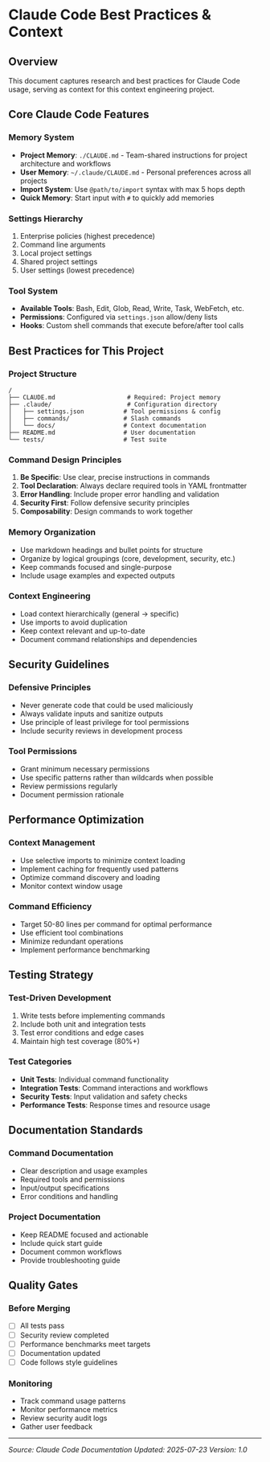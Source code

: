 # Claude Code Best Practices & Context

## Overview
This document captures research and best practices for Claude Code usage, serving as context for this context engineering project.

## Core Claude Code Features

### Memory System
- **Project Memory**: `./CLAUDE.md` - Team-shared instructions for project architecture and workflows
- **User Memory**: `~/.claude/CLAUDE.md` - Personal preferences across all projects  
- **Import System**: Use `@path/to/import` syntax with max 5 hops depth
- **Quick Memory**: Start input with `#` to quickly add memories

### Settings Hierarchy
1. Enterprise policies (highest precedence)
2. Command line arguments
3. Local project settings
4. Shared project settings
5. User settings (lowest precedence)

### Tool System
- **Available Tools**: Bash, Edit, Glob, Read, Write, Task, WebFetch, etc.
- **Permissions**: Configured via `settings.json` allow/deny lists
- **Hooks**: Custom shell commands that execute before/after tool calls

## Best Practices for This Project

### Project Structure
```
/
├── CLAUDE.md                    # Required: Project memory
├── .claude/                     # Configuration directory
│   ├── settings.json           # Tool permissions & config
│   ├── commands/               # Slash commands
│   └── docs/                   # Context documentation
├── README.md                   # User documentation
└── tests/                      # Test suite
```

### Command Design Principles
1. **Be Specific**: Use clear, precise instructions in commands
2. **Tool Declaration**: Always declare required tools in YAML frontmatter
3. **Error Handling**: Include proper error handling and validation
4. **Security First**: Follow defensive security principles
5. **Composability**: Design commands to work together

### Memory Organization
- Use markdown headings and bullet points for structure
- Organize by logical groupings (core, development, security, etc.)
- Keep commands focused and single-purpose
- Include usage examples and expected outputs

### Context Engineering
- Load context hierarchically (general → specific)
- Use imports to avoid duplication
- Keep context relevant and up-to-date
- Document command relationships and dependencies

## Security Guidelines

### Defensive Principles
- Never generate code that could be used maliciously
- Always validate inputs and sanitize outputs
- Use principle of least privilege for tool permissions
- Include security reviews in development process

### Tool Permissions
- Grant minimum necessary permissions
- Use specific patterns rather than wildcards when possible
- Review permissions regularly
- Document permission rationale

## Performance Optimization

### Context Management
- Use selective imports to minimize context loading
- Implement caching for frequently used patterns
- Optimize command discovery and loading
- Monitor context window usage

### Command Efficiency
- Target 50-80 lines per command for optimal performance
- Use efficient tool combinations
- Minimize redundant operations
- Implement performance benchmarking

## Testing Strategy

### Test-Driven Development
1. Write tests before implementing commands
2. Include both unit and integration tests
3. Test error conditions and edge cases
4. Maintain high test coverage (80%+)

### Test Categories
- **Unit Tests**: Individual command functionality
- **Integration Tests**: Command interactions and workflows
- **Security Tests**: Input validation and safety checks
- **Performance Tests**: Response times and resource usage

## Documentation Standards

### Command Documentation
- Clear description and usage examples
- Required tools and permissions
- Input/output specifications
- Error conditions and handling

### Project Documentation
- Keep README focused and actionable
- Include quick start guide
- Document common workflows
- Provide troubleshooting guide

## Quality Gates

### Before Merging
- [ ] All tests pass
- [ ] Security review completed
- [ ] Performance benchmarks meet targets
- [ ] Documentation updated
- [ ] Code follows style guidelines

### Monitoring
- Track command usage patterns
- Monitor performance metrics
- Review security audit logs
- Gather user feedback

---
*Source: Claude Code Documentation*
*Updated: 2025-07-23*
*Version: 1.0*